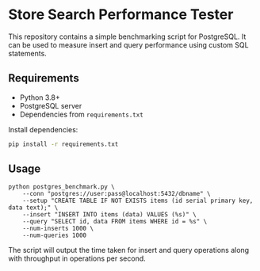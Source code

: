 # Store Search Performance Tester

This repository contains a simple benchmarking script for PostgreSQL. It can be used to measure insert and query performance using custom SQL statements.

## Requirements

- Python 3.8+
- PostgreSQL server
- Dependencies from `requirements.txt`

Install dependencies:

```bash
pip install -r requirements.txt
```

## Usage

```
python postgres_benchmark.py \
    --conn "postgres://user:pass@localhost:5432/dbname" \
    --setup "CREATE TABLE IF NOT EXISTS items (id serial primary key, data text);" \
    --insert "INSERT INTO items (data) VALUES (%s)" \
    --query "SELECT id, data FROM items WHERE id = %s" \
    --num-inserts 1000 \
    --num-queries 1000
```

The script will output the time taken for insert and query operations along with throughput in operations per second.
